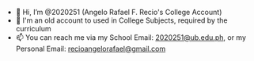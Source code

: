 - 👋 Hi, I’m @2020251 (Angelo Rafael F. Recio's College Account)
- 🧓 I'm an old account to used in College Subjects, required by the curriculum
- 📫 You can reach me via my School Email: 2020251@ub.edu.ph, or my Personal Email: recioangelorafael@gmail.com
<!---
2020251-CPE/2020251-CPE is a ✨ special ✨ repository because its `README.md` (this file) appears on your GitHub profile.
You can click the Preview link to take a look at your changes.
--->
